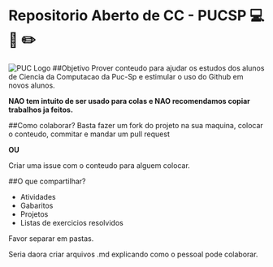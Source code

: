 # Repositorio Aberto de CC - PUCSP  :computer:  :page_facing_up:  :pencil2: 
![PUC Logo](http://vestibular.mundoeducacao.bol.uol.com.br/upload/vestibular/puc%20sp.jpeg)
##Objetivo
Prover conteudo para ajudar os estudos dos alunos de Ciencia da Computacao da Puc-Sp e estimular o uso do Github em novos alunos.

**NAO tem intuito de ser usado para colas e NAO recomendamos copiar trabalhos ja feitos.**

##Como colaborar?
Basta fazer um fork do projeto na sua maquina, colocar o conteudo, commitar e mandar um pull request

**OU**

Criar uma issue com o conteudo para alguem colocar.

##O que compartilhar?
* Atividades
* Gabaritos
* Projetos
* Listas de exercicios resolvidos

Favor separar em pastas.

Seria daora criar arquivos .md explicando como o pessoal pode colaborar.
